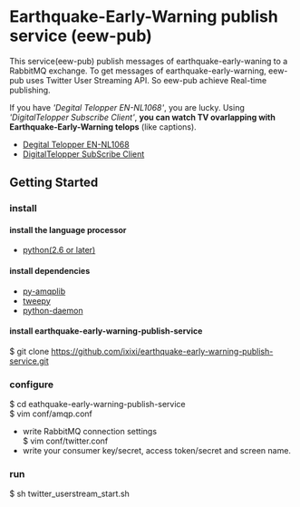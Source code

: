 Earthquake-Early-Warning publish service (eew-pub)
===========

This service(eew-pub) publish messages of earthquake-early-waning to a RabbitMQ exchange.
To get messages of earthquake-early-warning, eew-pub uses Twitter User Streaming API.
So eew-pub achieve Real-time publishing.

If you have *'Degital Telopper EN-NL1068'*, you are lucky.
Using *'DigitalTelopper Subscribe Client'*, **you can watch TV ovarlapping with Earthquake-Early-Warning telops** (like captions).

 * [Degital Telopper EN-NL1068](http://entis-marketing.jp/products/dt/nl1068/index.html)
 * [DigitalTelopper SubScribe Client](https://github.com/ixixi/digitaltelopper-subscribe-client)

## Getting Started

### install

#### install the language processor

* [python(2.6 or later)](http://www.python.org/getit/)

#### install dependencies

 *  [py-amqplib](http://entis-marketing.jp/products/dt/nl1068/index.html)
 *  [tweepy](https://github.com/joshthecoder/tweepy)
 *  [python-daemon](http://pypi.python.org/pypi/python-daemon/)

#### install earthquake-early-warning-publish-service

$ git clone https://github.com/ixixi/earthquake-early-warning-publish-service.git

### configure

$ cd eathquake-early-warning-publish-service  
$ vim conf/amqp.conf  
 - write RabbitMQ connection settings  
$ vim conf/twitter.conf  
 - write your consumer key/secret, access token/secret and screen name.  

### run

$ sh twitter_userstream_start.sh


